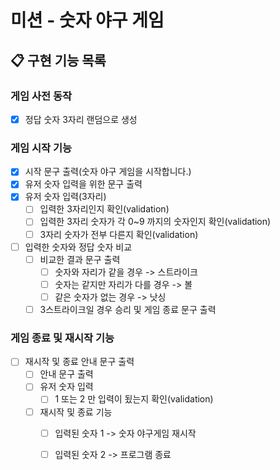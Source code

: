 # 미션 - 숫자 야구 게임

## 📋 구현 기능 목록

### 게임 사전 동작
- [x] 정답 숫자 3자리 랜덤으로 생성
    

### 게임 시작 기능
- [x] 시작 문구 출력(숫자 야구 게임을 시작합니다.)
- [x] 유저 숫자 입력을 위한 문구 출력
- [x] 유저 숫자 입력(3자리)
    - [ ] 입력한 3자리인지 확인(validation)
    - [ ] 입력한 3자리 숫자가 각 0~9 까지의 숫자인지 확인(validation)
    - [ ] 3자리 숫자가 전부 다른지 확인(validation)

- [ ] 입력한 숫자와 정답 숫자 비교
    - [ ] 비교한 결과 문구 출력
        - [ ] 숫자와 자리가 같을 경우 -> 스트라이크
        - [ ] 숫자는 같지만 자리가 다를 경우 -> 볼
        - [ ] 같은 숫자가 없는 경우 -> 낫싱
    -[ ] 3스트라이크일 경우 승리 및 게임 종료 문구 출력

### 게임 종료 및 재시작 기능

-[ ] 재시작 및 종료 안내 문구 출력
    - [ ] 안내 문구 출력
    - [ ] 유저 숫자 입력
        - [ ] 1 또는 2 만 입력이 됬는지 확인(validation)
    - [ ] 재시작 및 종료 기능
      - [ ] 입력된 숫자 1 -> 숫자 야구게임 재시작
      - [ ] 입력된 숫자 2 -> 프로그램 종료
    